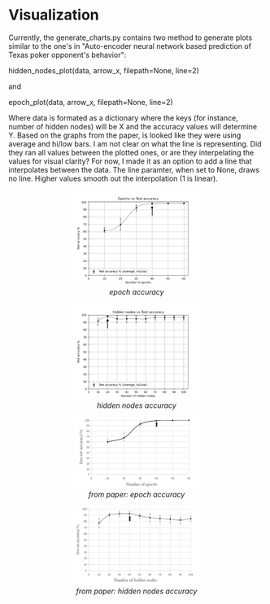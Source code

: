 # Visualization

Currently, the generate_charts.py contains two method to generate plots similar to the one's in "Auto-encoder neural network based prediction of Texas poker opponent's behavior":

hidden_nodes_plot(data, arrow_x, filepath=None, line=2)

and

epoch_plot(data, arrow_x, filepath=None, line=2)

Where data is formated as a dictionary where the keys (for instance, number of hidden nodes) will be X and the accuracy values will determine Y. 
Based on the graphs from the paper, is looked like they were using average and hi/low bars. 
I am not clear on what the line is representing. Did they ran all values between the plotted ones, or are they interpelating the values for visual clarity?
For now, I made it as an option to add a line that interpolates between the data. The line paramter, when set to None, draws no line. Higher values smooth out the interpolation (1 is linear).

<p align="center">
  <img src="./charts/epoch_accuracy.png" width="50%"> 
  <br>
  <i>epoch accuracy</i>
</p>
 
<p align="center">
  <img src="./charts/hidden_nodes_accuracy.png" width="50%"> 
  <br>
  <i>hidden nodes accuracy</i>
</p>

<p align="center">
  <img src="./charts/ref_from_paper_epoch_accuracy.png" width="50%"> 
  <br>
  <i>from paper: epoch accuracy</i>
</p>

<p align="center">
  <img src="./charts/ref_from_paper_hidden_nodes_accuracy.png" width="50%"> 
  <br>
  <i>from paper: hidden nodes accuracy</i>
</p>
